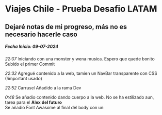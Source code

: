 # Viajes Chile - Prueba Desafio LATAM

## Dejaré notas de mi progreso, más no es necesario hacerle caso

##### Fecha Inicio: **09-07-2024** 

*22:07*
Iniciando con una monster y wena musica. Espero que quede bonito  
Subido el primer Commit

*22:32*
Agregué contenido a la web, tamien un NavBar transparente con CSS (!important usado)

*22:52*
Carrusel Añadido a la rama Dev

*0:48*
Se añadio contenido dando cuerpo a la web. No se ha estilizado aun, tarea para el **Alex del futuro**  
Se añadio Font Awasome al final del body con un <script>  
Se agregaron cards e imagenes  

##### Fecha: 10-07-2024  
*18:12*
Se subió la web del *dev* al *main* con los avances de la web. **Viajes Chiles v0.2**

*20:11*
Subido otro pull desde *dev* al *main* con un Fix del box-shadow + implementacion de más contenido interactivo **JS**  

*23:48* 
Se subio version de web con Fuentes de Google Font
=======


